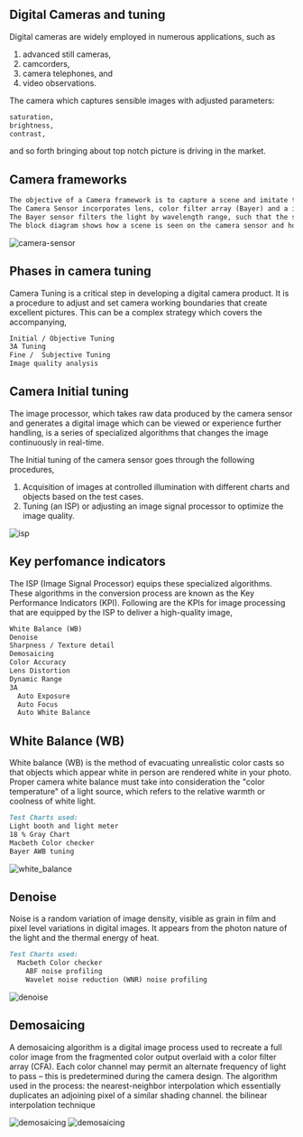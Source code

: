 ## Digital Cameras and tuning

Digital cameras are widely employed in numerous applications, such as 
1. advanced still cameras,
2. camcorders,
3. camera telephones, and 
4. video observations.

The camera which captures sensible images with adjusted parameters:

```markdown
saturation,
brightness,
contrast,
```
and so forth bringing about top notch picture is driving in the market.

## Camera frameworks

```markdown
The objective of a Camera framework is to capture a scene and imitate the caught scene in a digital format.
The Camera Sensor incorporates lens, color filter array (Bayer) and a image sensor.
The Bayer sensor filters the light by wavelength range, such that the separate filtered intensities include information about the color of light which are captured in the light bucket and then the ADC converts the electronic signals into digital signals recreating the RAW picture.
The block diagram shows how a scene is seen on the camera sensor and how it is handled to get a raw image from the image sensor.
```
![camera-sensor](/digital_camera/docs/assets/images/camera_sensor.png)

## Phases in camera tuning

Camera Tuning is a critical step in developing a digital camera product.
It is a procedure to adjust and set camera working boundaries that create excellent pictures.
This can be a complex strategy which covers the accompanying,

```markdown
Initial / Objective Tuning
3A Tuning
Fine /  Subjective Tuning
Image quality analysis
```

## Camera Initial tuning

The image processor, which takes raw data produced by the camera sensor and generates a
digital image which can be viewed or experience further handling, 
is a series of specialized algorithms that changes the image continuously in real-time.

The Initial tuning of the camera sensor goes through the following procedures, 
1. Acquisition of images at controlled illumination with different charts and objects based on the test cases.
2. Tuning (an ISP) or adjusting an image signal processor to optimize the image quality. 

![isp](/digital_camera/docs/assets/images/isp.png)

## Key perfomance indicators

The ISP (Image Signal Processor) equips these specialized algorithms. These algorithms in the conversion process are known as the Key Performance Indicators (KPI). 
Following are the KPIs for image processing that are equipped by the ISP to deliver a high-quality image,

```markdown
White Balance (WB)
Denoise
Sharpness / Texture detail
Demosaicing
Color Accuracy
Lens Distortion
Dynamic Range
3A 
  Auto Exposure
  Auto Focus
  Auto White Balance 
```

## White Balance (WB)

White balance (WB) is the method of evacuating unrealistic color casts so that 
objects which appear white in person are rendered white in your photo. 
Proper camera white balance must take into consideration the
"color temperature" of a light source, which refers to the relative warmth or coolness of white light.

```markdown
Test Charts used:
Light booth and light meter
18 % Gray Chart
Macbeth Color checker
Bayer AWB tuning
```
![white_balance](/digital_camera/docs/assets/images/white_balance.png)

## Denoise

Noise is a random variation of image density, visible as grain in film and pixel level variations in digital images.
It appears from the photon nature of the light and the thermal energy of heat.

```markdown
Test Charts used:
  Macbeth Color checker
    ABF noise profiling 
    Wavelet noise reduction (WNR) noise profiling
```

![denoise](/digital_camera/docs/assets/images/denoise.jpg)

## Demosaicing

A demosaicing algorithm is a digital image process used to recreate
a full color image from the fragmented color output overlaid with a color filter array (CFA).
Each color channel may permit an alternate frequency of light to pass –
this is predetermined during the camera design.
The algorithm used in the process: 
the nearest-neighbor interpolation which essentially duplicates an adjoining pixel of a similar shading channel.
the bilinear interpolation technique

![demosaicing](/digital_camera/docs/assets/images/demosaicing.png)
![demosaicing](/digital_camera/docs/assets/images/demosaicing_1.png)
